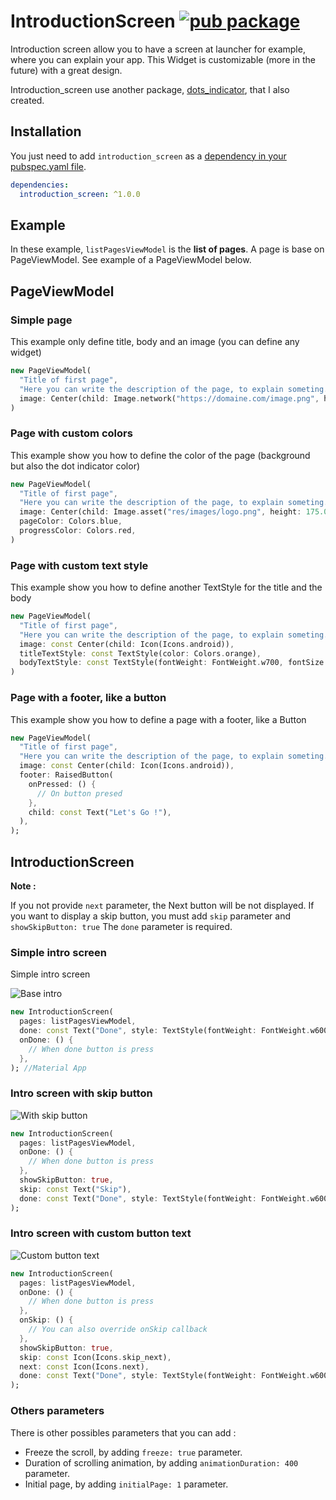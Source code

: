 # IntroductionScreen [![pub package](https://img.shields.io/pub/v/introduction_screen.svg)](https://pub.dartlang.org/packages/introduction_screen)

Introduction screen allow you to have a screen at launcher for example, where you can explain your app.
This Widget is customizable (more in the future) with a great design.

Introduction_screen use another package, [dots_indicator](https://github.com/Pyozer/dots_indicator), that I also created.

## Installation

You just need to add `introduction_screen` as a [dependency in your pubspec.yaml file](https://flutter.io/using-packages/).

```yaml
dependencies:
  introduction_screen: ^1.0.0
```

## Example

In these example, `listPagesViewModel` is the **list of pages**. A page is base on PageViewModel. See example of a PageViewModel below.

## PageViewModel

### Simple page

This example only define title, body and an image (you can define any widget)

```dart
new PageViewModel(
  "Title of first page",
  "Here you can write the description of the page, to explain someting...",
  image: Center(child: Image.network("https://domaine.com/image.png", height: 175.0)),
)
```

### Page with custom colors

This example show you how to define the color of the page (background but also the dot indicator color)

```dart
new PageViewModel(
  "Title of first page",
  "Here you can write the description of the page, to explain someting...",
  image: Center(child: Image.asset("res/images/logo.png", height: 175.0)),
  pageColor: Colors.blue,
  progressColor: Colors.red,
)
```

### Page with custom text style

This example show you how to define another TextStyle for the title and the body

```dart
new PageViewModel(
  "Title of first page",
  "Here you can write the description of the page, to explain someting...",
  image: const Center(child: Icon(Icons.android)),
  titleTextStyle: const TextStyle(color: Colors.orange),
  bodyTextStyle: const TextStyle(fontWeight: FontWeight.w700, fontSize: 20.0),
)
```

### Page with a footer, like a button

This example show you how to define a page with a footer, like a Button

```dart
new PageViewModel(
  "Title of first page",
  "Here you can write the description of the page, to explain someting...",
  image: const Center(child: Icon(Icons.android)),
  footer: RaisedButton(
    onPressed: () {
      // On button presed
    },
    child: const Text("Let's Go !"),
  ),
);
```

## IntroductionScreen

**Note :**

If you not provide `next` parameter, the Next button will be not displayed.
If you want to display a skip button, you must add `skip` parameter and `showSkipButton: true`
The `done` parameter is required.

### Simple intro screen

Simple intro screen

![Base intro](https://raw.githubusercontent.com/Pyozer/introduction_screen/master/demo/normal.gif)

```dart
new IntroductionScreen(
  pages: listPagesViewModel,
  done: const Text("Done", style: TextStyle(fontWeight: FontWeight.w600))
  onDone: () {
    // When done button is press
  },
); //Material App
```

### Intro screen with skip button

![With skip button](https://raw.githubusercontent.com/Pyozer/introduction_screen/master/demo/skip.gif)

```dart
new IntroductionScreen(
  pages: listPagesViewModel,
  onDone: () {
    // When done button is press
  },
  showSkipButton: true,
  skip: const Text("Skip"),
  done: const Text("Done", style: TextStyle(fontWeight: FontWeight.w600)),
);
```

### Intro screen with custom button text

![Custom button text](https://raw.githubusercontent.com/Pyozer/introduction_screen/master/demo/custom_buttons.gif)

```dart
new IntroductionScreen(
  pages: listPagesViewModel,
  onDone: () {
    // When done button is press
  },
  onSkip: () {
    // You can also override onSkip callback
  },
  showSkipButton: true,
  skip: const Icon(Icons.skip_next),
  next: const Icon(Icons.next),
  done: const Text("Done", style: TextStyle(fontWeight: FontWeight.w600))
);
```

### Others parameters

There is other possibles parameters that you can add :

- Freeze the scroll, by adding `freeze: true` parameter.
- Duration of scrolling animation, by adding `animationDuration: 400` parameter.
- Initial page, by adding `initialPage: 1` parameter.
